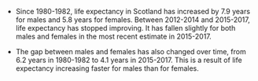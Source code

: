 * Since 1980-1982, life expectancy in Scotland has increased by 7.9 years for males and 5.8 years for females.  Between 2012-2014 and 2015-2017, life expectancy has stopped improving.  It has fallen slightly for both males and females in the most recent estimate in 2015-2017.

* The gap between males and females has also changed over time, from 6.2 years in 1980-1982 to 4.1 years in 2015-2017.  This is a result of life expectancy increasing faster for males than for females.
